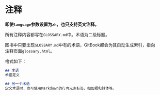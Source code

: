 # 注释

**即使`language`参数设置为`zh`，也只支持英文注释。**

所有注释内容都写在`GLOSSARY.md`中。术语为二级标题。

图书中只要出现`GLOSSARY.md`中有的术语，GitBook都会为其自动生成索引，指向注释页面`glossary.html`。

格式如下：

```markdown
## 术语
术语定义

## 另一个术语
定义术语时，也可使用Markdown的行内元素标签，如加粗和斜体等。
```
